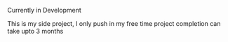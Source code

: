 Currently in Development

This is my side project, I only push in my free time project completion can take upto 3 months
